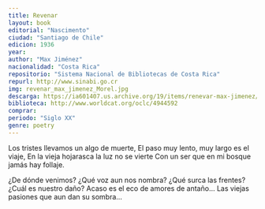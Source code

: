 ```yaml
---
title: Revenar
layout: book
editorial: "Nascimento"
ciudad: "Santiago de Chile"
edicion: 1936
year:
author: "Max Jiménez"
nacionalidad: "Costa Rica"
repositorio: "Sistema Nacional de Bibliotecas de Costa Rica"
repurl: http://www.sinabi.go.cr
img: revenar_max_jimenez_Morel.jpg
descarga: https://ia601407.us.archive.org/19/items/renevar-max-jimenez/Renevar%20-%20Max%20Jimenez.pdf
biblioteca: http://www.worldcat.org/oclc/4944592
comprar: 
periodo: "Siglo XX"
genre: poetry
---
```

 

Los tristes llevamos un algo de muerte, 
El paso muy lento, muy largo es el viaje,
En la vieja hojarasca la luz no se vierte
Con un ser que en mi bosque jamás hay follaje.

¿De dónde venimos? ¿Qué voz aun nos nombra?
¿Qué surca las frentes? ¿Cuál es nuestro daño?
Acaso es el eco de amores de antaño…
Las viejas pasiones que aun dan su sombra…
